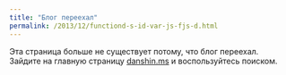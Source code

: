 ```yaml
---
title: "Блог переехал"
permalink: /2013/12/functiond-s-id-var-js-fjs-d.html
---
```

Эта страница больше не существует потому, что блог переехал. Зайдите на главную страницу [danshin.ms](http://danshin.ms) и воспользуйтесь поиском.